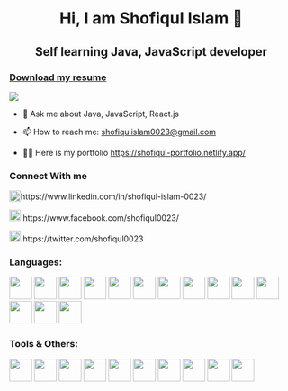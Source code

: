 <h1 align="center">Hi, I am Shofiqul Islam 👋</h1>
<h2 align="center">Self learning Java, JavaScript developer</h2>

<h3><a href="#">Download my resume</a></h3>
<p><img src="https://github-profile-trophy.vercel.app/?username=shofiq0023&theme=onedark"></p>

- 💬 Ask me about Java, JavaScript, React.js

- 📫 How to reach me: shofiqulislam0023@gmail.com

- 👨‍💻 Here is my portfolio https://shofiqul-portfolio.netlify.app/


<h3>Connect With me</h3>
<p style="display: flex; align-items: center;"><img src="https://cdn.worldvectorlogo.com/logos/linkedin-icon.svg" style="height: 20px; width: 20px;"> https://www.linkedin.com/in/shofiqul-islam-0023/</p>
<p><img src="https://cdn.worldvectorlogo.com/logos/facebook-3-2.svg" height="20" width="20"> https://www.facebook.com/shofiqul0023/</p>
<p><img src="https://cdn.worldvectorlogo.com/logos/twitter-3.svg" height="20" width="20"> https://twitter.com/shofiqul0023</p>


<h3>Languages: </h3>
<p>
<img src="https://cdn.worldvectorlogo.com/logos/html-1.svg" height="40" width="40">
<img src="https://cdn.worldvectorlogo.com/logos/css-3.svg" height="40" width="40">
<img src="https://cdn.worldvectorlogo.com/logos/bootstrap-4.svg" height="40" width="40">
<img src="https://cdn.worldvectorlogo.com/logos/tailwind-css-2.svg" height="40" width="40">
<img src="https://cdn.worldvectorlogo.com/logos/logo-javascript.svg" height="40" width="40">
<img src="https://cdn.worldvectorlogo.com/logos/java.svg" height="40" width="40">
<img src="https://cdn.worldvectorlogo.com/logos/spring-3.svg" height="40" width="40">
<img src="https://cdn.worldvectorlogo.com/logos/python-4.svg" height="40" width="40">
<img src="https://cdn.worldvectorlogo.com/logos/php.svg" height="40" width="40">
<img src="https://cdn.worldvectorlogo.com/logos/wordpress-blue.svg" height="40" width="40">
<img src="https://cdn.worldvectorlogo.com/logos/nodejs-icon.svg" height="40" width="40">
<img src="https://cdn.worldvectorlogo.com/logos/react-2.svg" height="40" width="40">
<img src="https://cdn.worldvectorlogo.com/logos/mysql-6.svg" height="40" width="40">
<img src="https://cdn.worldvectorlogo.com/logos/mongodb-icon-1.svg" height="40" width="40">
</p>


<h3>Tools & Others: </h3>
<p>
<img src="" height="40" width="40">
<img src="https://cdn.worldvectorlogo.com/logos/git-icon.svg" height="40" width="40">
<img src="https://cdn.worldvectorlogo.com/logos/npm.svg" height="40" width="40">
<img src="https://cdn.worldvectorlogo.com/logos/netlify.svg" height="40" width="40">
<img src="https://cdn.worldvectorlogo.com/logos/heroku-4.svg" height="40" width="40">
<img src="https://cdn.worldvectorlogo.com/logos/chrome.svg" height="40" width="40">
<img src="https://cdn.worldvectorlogo.com/logos/adobe-photoshop-cs6.svg" height="40" width="40">
<img src="https://cdn.worldvectorlogo.com/logos/adobe-illustrator-cs6.svg" height="40" width="40">
<img src="https://cdn.worldvectorlogo.com/logos/after-effects-cc.svg" height="40" width="40">
<img src="https://cdn.worldvectorlogo.com/logos/blender-2.svg" height="40" width="40">
</p>
